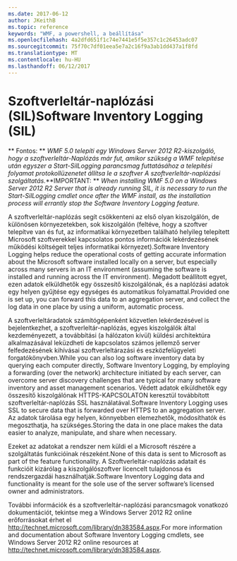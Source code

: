 ```yaml
---
ms.date: 2017-06-12
author: JKeithB
ms.topic: reference
keywords: "WMF, a powershell, a beállítása"
ms.openlocfilehash: 4a2dfd651f1c74e7441e5f5e357c1c26453adc07
ms.sourcegitcommit: 75f70c7df01eea5e7a2c16f9a3ab1dd437a1f8fd
ms.translationtype: MT
ms.contentlocale: hu-HU
ms.lasthandoff: 06/12/2017
---
```

# <a name="software-inventory-logging-sil"></a><span data-ttu-id="2aec1-102">Szoftverleltár-naplózási (SIL)</span><span class="sxs-lookup"><span data-stu-id="2aec1-102">Software Inventory Logging (SIL)</span></span>

<span data-ttu-id="2aec1-103">** Fontos: ** *WMF 5.0 telepíti egy Windows Server 2012 R2-kiszolgáló, hogy a szoftverleltár-Naplózás már fut, amikor szükség a WMF telepítése után egyszer a Start-SilLogging parancsmag futtatásához a telepítési folyamat protokollüzenetet állítsa le a szoftver A szoftverleltár-naplózási szolgáltatás.*</span><span class="sxs-lookup"><span data-stu-id="2aec1-103">**IMPORTANT: ** *When installing WMF 5.0 on a Windows Server 2012 R2 Server that is already running SIL, it is necessary to run the Start-SilLogging cmdlet once after the WMF install, as the installation process will errantly stop the Software Inventory Logging feature.*</span></span>

<span data-ttu-id="2aec1-104">A szoftverleltár-naplózás segít csökkenteni az első olyan kiszolgálón, de különösen környezetekben, sok kiszolgálón (feltéve, hogy a szoftver telepítve van és fut, az informatikai környezetben található helyileg telepített Microsoft szoftverekkel kapcsolatos pontos információk lekérdezésének működési költségeit teljes informatikai környezet).</span><span class="sxs-lookup"><span data-stu-id="2aec1-104">Software Inventory Logging helps reduce the operational costs of getting accurate information about the Microsoft software installed locally on a server, but especially across many servers in an IT environment (assuming the software is installed and running across the IT environment).</span></span> <span data-ttu-id="2aec1-105">Megadott beállított egyet, ezen adatok elküldhetők egy összesítő kiszolgálónak, és a naplózási adatok egy helyen gyűjtése egy egységes és automatikus folyamattal.</span><span class="sxs-lookup"><span data-stu-id="2aec1-105">Provided one is set up, you can forward this data to an aggregation server, and collect the log data in one place by using a uniform, automatic process.</span></span>

<span data-ttu-id="2aec1-106">A szoftverleltáradatok számítógépenként közvetlen lekérdezésével is bejelentkezhet, a szoftverleltár-naplózás, egyes kiszolgálók által kezdeményezett, a továbbítási (a hálózaton kívül) küldési architektúra alkalmazásával leküzdheti de kapcsolatos számos jellemző server felfedezésének kihívásai szoftverleltárazási és eszközfelügyeleti forgatókönyvben.</span><span class="sxs-lookup"><span data-stu-id="2aec1-106">While you can also log software inventory data by querying each computer directly, Software Inventory Logging, by employing a forwarding (over the network) architecture initiated by each server, can overcome server discovery challenges that are typical for many software inventory and asset management scenarios.</span></span> <span data-ttu-id="2aec1-107">Védett adatok elküldhetők egy összesítő kiszolgálónak HTTPS-KAPCSOLATON keresztül továbbított szoftverleltár-naplózás SSL használatával.</span><span class="sxs-lookup"><span data-stu-id="2aec1-107">Software Inventory Logging uses SSL to secure data that is forwarded over HTTPS to an aggregation server.</span></span> <span data-ttu-id="2aec1-108">Az adatok tárolása egy helyen, könnyebben elemezhetők, módosíthatók és megoszthatja, ha szükséges.</span><span class="sxs-lookup"><span data-stu-id="2aec1-108">Storing the data in one place makes the data easier to analyze, manipulate, and share when necessary.</span></span>

<span data-ttu-id="2aec1-109">Ezeket az adatokat a rendszer nem küldi el a Microsoft részére a szolgáltatás funkcióinak részeként.</span><span class="sxs-lookup"><span data-stu-id="2aec1-109">None of this data is sent to Microsoft as part of the feature functionality.</span></span> <span data-ttu-id="2aec1-110">A Szoftverleltár-naplózás adatait és funkcióit kizárólag a kiszolgálószoftver licencelt tulajdonosa és rendszergazdái használhatják.</span><span class="sxs-lookup"><span data-stu-id="2aec1-110">Software Inventory Logging data and functionality is meant for the sole use of the server software’s licensed owner and administrators.</span></span>

<span data-ttu-id="2aec1-111">További információk és a szoftverleltár-naplózási parancsmagok vonatkozó dokumentációt, tekintse meg a Windows Server 2012 R2 online erőforrásokat érhet el <http://technet.microsoft.com/library/dn383584.aspx>.</span><span class="sxs-lookup"><span data-stu-id="2aec1-111">For more information and documentation about Software Inventory Logging cmdlets, see Windows Server 2012 R2 online resources at <http://technet.microsoft.com/library/dn383584.aspx>.</span></span>

